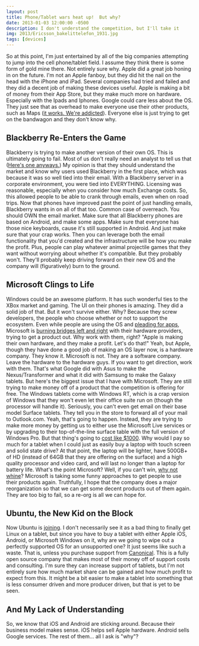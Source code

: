 ```yaml
---
layout: post
title: Phone/Tablet wars heat up!  But why?
date: 2013-01-03 12:00:00 -0500
description: I don't understand the competition, but I'll take it
img: 2013/Ericsson_bakelittelefon_1931.jpg
tags: [devices]
---
```


So at this point, I'm just entertained by all of the big companies attempting to jump into the cell phone/tablet 
field. I assume they think there is some form of gold mine there. Not entirely sure why. Apple did a great job honing
in on the future. I'm not an Apple fanboy, but they did hit the nail on the head with the iPhone and iPad. Several 
companies had tried and failed and they did a decent job of making these devices useful. Apple is making a bit of 
money from their App Store, but they make much more on hardware. Especially with the Ipads and Iphones. Google 
could care less about the OS. They just see that as overhead to make everyone use their other products, such as Maps 
([it works. We're addicted](http://www.tampabay.com/news/business/personalfinance/iphones-finally-get-google-maps/1268340)). 
Everyone else is just trying to get on the bandwagon and they don't know why.

## Blackberry Re-Enters the Game
Blackberry is trying to make another version of their own OS. This is ultimately going to fail. Most of us don't 
really need an analyst to tell us that 
([Here's one anyways.](http://www.techradar.com/us/news/software/operating-systems/analyst-rims-blackberry-10-os-doomed-to-fail-1110919)) 
My opinion is that they should understand the market and know why users used Blackberry in the first place, which was
because it was so well tied into their email. With a Blackberry server in a corporate environment, you were tied into 
EVERYTHING. Licensing was reasonable, especially when you consider how much Exchange costs. So, this allowed people to
be able to crank through emails, even when on road trips. Now that phones have improved past the point of just handling 
emails, Blackberry wants in on all of that too. Common case of overreach. You should OWN the email market. Make sure 
that all Blackberry phones are based on Android, and make some apps. Make sure that everyone has those nice keyboards, 
cause it's still supported in Android. And just make sure that your crap works. Then you can leverage both the email 
functionality that you'd created and the infrastructure will be how you make the profit. Plus, people can play whatever 
animal projectile games that they want without worrying about whether it's compatible. But they probably won't. They'll 
probably keep driving forward on their new OS and the company will (figuratively) burn to the ground.

## Microsoft Clings to Life
Windows could be an awesome platform. It has such wonderful ties to the XBox market and gaming. The UI on their phones 
is amazing. They did a solid job of that. But it won't survive either. Why? Because they screw developers, the people 
who choose whether or not to support the ecosystem. Even while people are using the OS and 
[pleading for apps](http://www.nbcnews.com/technology/technolog/windows-phone-fans-petition-square-instagram-google-apps-1C7782790), 
Microsoft is 
[burning bridges left and right](http://www.siliconbeat.com/2012/10/12/acer-ceo-microsofts-surface-tablet-threatens-its-long-time-pc-partners/) 
with their hardware providers, trying to get a product out. Why work with them, right? "Apple is making their own 
hardware, and they make a profit. Let's do that!" Yeah, but Apple, though they have done a good job of making an OS 
layer now, is a hardware company. They know it. Microsoft is not. They are a software company. Leave the hardware to 
the hardware guys. If you want to get direction, work with them. That's what Google did with Asus to make the 
Nexus/Transformer and what it did with Samsung to make the Galaxy tablets. But here's the biggest issue that I have 
with Microsoft. They are still trying to make money off of a product that the competition is offering for free. The 
Windows tablets come with Windows RT, which is a crap version of Windows that they won't even let their office suite
run on (though the processor will handle it). Seriously, you can't even get email on their base model Surface tablets. 
They tell you in the store to forward all of your mail to Outlook.com. Yeah, that's going to happen. Instead, they are 
trying to make more money by getting us to either use the Microsoft Live services or by upgrading to their 
top-of-the-line surface table with the full version of Windows Pro. But that thing's going to
[cost like $1000](http://www.pcworld.com/article/2017824/surface-with-windows-8-pro-what-we-still-dont-know.html). Why 
would I pay so much for a tablet when I could just as easily buy a laptop with touch screen and solid state drive? At 
that point, the laptop will be lighter, have 500GB+ of HD (instead of 64GB that they are offering on the surface) and a 
high quality processor and video card, and will last no longer than a laptop for battery life. What's the point 
Microsoft? Well, if you can't win, 
[why not whine](http://www.nbcnews.com/technology/technolog/microsoft-google-deliberately-ruining-youtube-windows-phone-1C7805924)? 
Microsoft is taking some funny approaches to get people to use their products again. Truthfully, I hope that the company 
does a major reorganization so that we can get some decent products out of them again. They are too big to fail, so a 
re-org is all we can hope for.

## Ubuntu, the New Kid on the Block
Now Ubuntu is [joining](http://www.ubuntu.com/devices/phone). I don't necessarily see it as a bad thing to finally get 
Linux on a tablet, but since you have to buy a tablet with either Apple iOS, Android, or Microsoft Windows on it, why 
are we going to wipe out a perfectly supported OS for an unsupported one? It just seems like such a waste. That is, 
unless you purchase support from [Canonical](http://www.canonical.com/). This is a fully open source company that makes 
most of their money off of support costs and consulting. I'm sure they can increase support of tablets, but I'm not 
entirely sure how much market share can be gained and how much profit to expect from this. It might be a bit easier to 
make a tablet into something that is less consumer driven and more producer driven, but that is yet to be seen.

## And My Lack of Understanding
So, we know that iOS and Android are sticking around. Because their business model makes sense. iOS helps sell Apple 
hardware. Android sells Google services. The rest of them... all I ask is "why"?